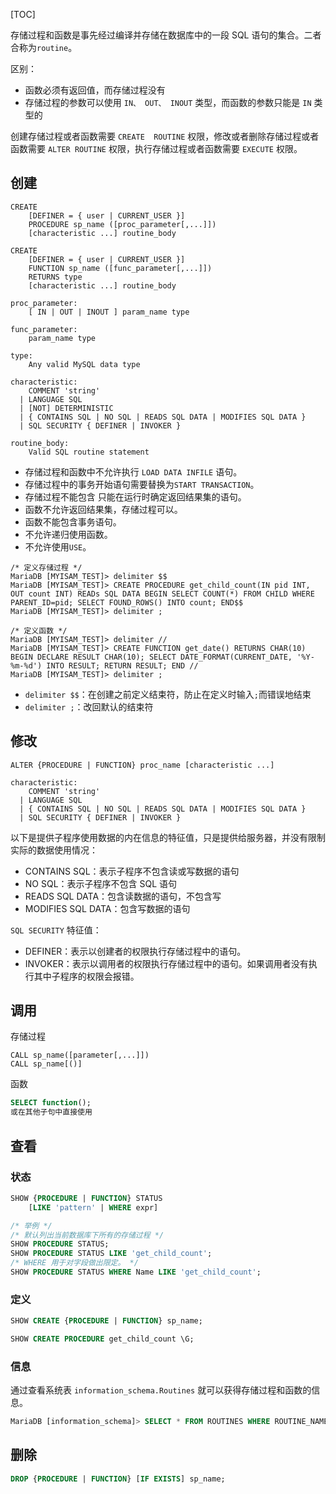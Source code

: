 [TOC]

存储过程和函数是事先经过编译并存储在数据库中的一段 SQL 语句的集合。二者合称为`routine`。

区别：

- 函数必须有返回值，而存储过程没有
- 存储过程的参数可以使用 `IN、 OUT、 INOUT` 类型，而函数的参数只能是 `IN` 类型的

创建存储过程或者函数需要 `CREATE  ROUTINE` 权限，修改或者删除存储过程或者函数需要 `ALTER ROUTINE` 权限，执行存储过程或者函数需要 `EXECUTE` 权限。

## 创建

```mysql
CREATE
    [DEFINER = { user | CURRENT_USER }]
    PROCEDURE sp_name ([proc_parameter[,...]])
    [characteristic ...] routine_body

CREATE
    [DEFINER = { user | CURRENT_USER }]
    FUNCTION sp_name ([func_parameter[,...]])
    RETURNS type
    [characteristic ...] routine_body

proc_parameter:
    [ IN | OUT | INOUT ] param_name type

func_parameter:
    param_name type

type:
    Any valid MySQL data type

characteristic:
    COMMENT 'string'
  | LANGUAGE SQL
  | [NOT] DETERMINISTIC
  | { CONTAINS SQL | NO SQL | READS SQL DATA | MODIFIES SQL DATA }
  | SQL SECURITY { DEFINER | INVOKER }

routine_body:
    Valid SQL routine statement
```

- 存储过程和函数中不允许执行 `LOAD DATA INFILE` 语句。
- 存储过程中的事务开始语句需要替换为`START TRANSACTION`。
- 存储过程不能包含 只能在运行时确定返回结果集的语句。
- 函数不允许返回结果集，存储过程可以。
- 函数不能包含事务语句。
- 不允许递归使用函数。
- 不允许使用`USE`。

```mysql
/* 定义存储过程 */
MariaDB [MYISAM_TEST]> delimiter $$
MariaDB [MYISAM_TEST]> CREATE PROCEDURE get_child_count(IN pid INT, OUT count INT) READs SQL DATA BEGIN SELECT COUNT(*) FROM CHILD WHERE PARENT_ID=pid; SELECT FOUND_ROWS() INTO count; END$$
MariaDB [MYISAM_TEST]> delimiter ;

/* 定义函数 */
MariaDB [MYISAM_TEST]> delimiter //
MariaDB [MYISAM_TEST]> CREATE FUNCTION get_date() RETURNS CHAR(10) BEGIN DECLARE RESULT CHAR(10); SELECT DATE_FORMAT(CURRENT_DATE, '%Y-%m-%d') INTO RESULT; RETURN RESULT; END //
MariaDB [MYISAM_TEST]> delimiter ;
```

- `delimiter $$`：在创建之前定义结束符，防止在定义时输入`;`而错误地结束
- `delimiter ;`：改回默认的结束符

## 修改

```mysql
ALTER {PROCEDURE | FUNCTION} proc_name [characteristic ...]

characteristic:
    COMMENT 'string'
  | LANGUAGE SQL
  | { CONTAINS SQL | NO SQL | READS SQL DATA | MODIFIES SQL DATA }
  | SQL SECURITY { DEFINER | INVOKER }
```

以下是提供子程序使用数据的内在信息的特征值，只是提供给服务器，并没有限制实际的数据使用情况：

- CONTAINS SQL：表示子程序不包含读或写数据的语句
- NO SQL：表示子程序不包含 SQL 语句
- READS SQL DATA：包含读数据的语句，不包含写
- MODIFIES SQL DATA：包含写数据的语句

`SQL SECURITY` 特征值：

- DEFINER：表示以创建者的权限执行存储过程中的语句。
- INVOKER：表示以调用者的权限执行存储过程中的语句。如果调用者没有执行其中子程序的权限会报错。

## 调用

存储过程

```mysql
CALL sp_name([parameter[,...]])
CALL sp_name[()]
```

函数

```sql
SELECT function();
或在其他子句中直接使用
```

## 查看

### 状态

```sql
SHOW {PROCEDURE | FUNCTION} STATUS
    [LIKE 'pattern' | WHERE expr]

/* 举例 */
/* 默认列出当前数据库下所有的存储过程 */
SHOW PROCEDURE STATUS;
SHOW PROCEDURE STATUS LIKE 'get_child_count';
/* WHERE 用于对字段做出限定。 */
SHOW PROCEDURE STATUS WHERE Name LIKE 'get_child_count';
```

### 定义

```sql
SHOW CREATE {PROCEDURE | FUNCTION} sp_name;

SHOW CREATE PROCEDURE get_child_count \G;
```

### 信息

通过查看系统表 `information_schema.Routines` 就可以获得存储过程和函数的信息。

```sql
MariaDB [information_schema]> SELECT * FROM ROUTINES WHERE ROUTINE_NAME = 'get_child_count' \G;
```

## 删除

```sql
DROP {PROCEDURE | FUNCTION} [IF EXISTS] sp_name;
```

